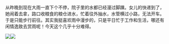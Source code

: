 从昨晚到现在大雨一直下个不停，院子里的水都已经漫过脚踝。女儿的快递到了，她闹着去拿，路口收粮食的粮仓进水，忙着往外抽水，水管横过小路，无法开车。于是只能步行前往。其实我挺喜欢雨中漫步的，只是平日忙于工作和生活，哪还有闲情逸致去赏雨呢！今天这个几乎十分难得。

![](https://note.mafengwo.net/img/db/9e/cb3d25140cca29442dc6e22387c82faa.jpeg)![](https://note.mafengwo.net/img/15/96/c466fbbe6692ed3e36a24ae156e7a8c0.jpeg)
